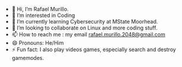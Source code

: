 - 👋 Hi, I’m Rafael Murillo.
- 👀 I’m interested in Coding 
- 🌱 I’m currently learning Cybersecurity at MState Moorhead.
- 💞️ I’m looking to collaborate on Linux and more coding stuff.
- 📫 How to reach me : my email rafael.murillo.2048@gmail.com
- 😄 Pronouns: He/Him
- ⚡ Fun fact: I also play videos games, especially search and destroy gamemodes.

<!---
RafaKuh/RafaKuh is a ✨ special ✨ repository because its `README.md` (this file) appears on your GitHub profile.
You can click the Preview link to take a look at your changes.
--->
